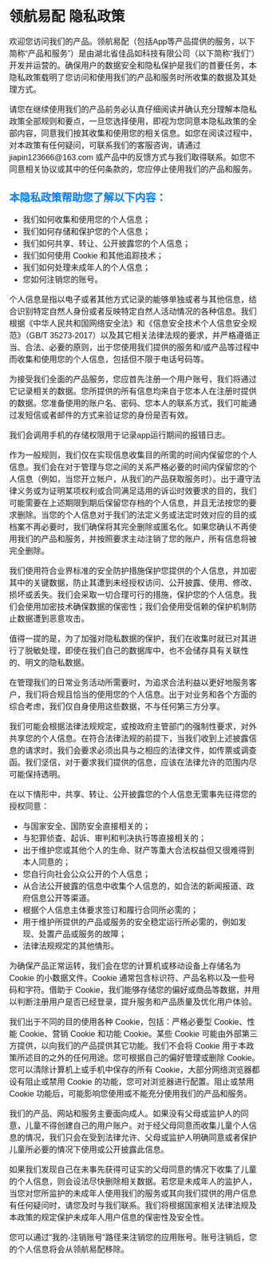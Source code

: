 <!DOCTYPE html>
<html lang="zh">
<head>
    <meta charset="UTF-8">
    <meta name="viewport" content="width=device-width, initial-scale=1.0">
    <title>领航易配 隐私政策</title>
    <style>
        body { font-family: Arial, sans-serif; padding: 20px; }
        h2 { color: #007bff; }
        p, ul, li { font-size: 16px; }
    </style>
</head>
<body>
<h1>领航易配 隐私政策</h1>
<p>欢迎您访问我们的产品。领航易配（包括App等产品提供的服务，以下简称“产品和服务”）是由湖北省佳品如科技有限公司（以下简称“我们”）开发并运营的。确保用户的数据安全和隐私保护是我们的首要任务，本隐私政策载明了您访问和使用我们的产品和服务时所收集的数据及其处理方式。</p>
<p>请您在继续使用我们的产品前务必认真仔细阅读并确认充分理解本隐私政策全部规则和要点，一旦您选择使用，即视为您同意本隐私政策的全部内容，同意我们按其收集和使用您的相关信息。如您在阅读过程中，对本政策有任何疑问，可联系我们的客服咨询，请通过 jiapin123666@163.com 或产品中的反馈方式与我们取得联系。如您不同意相关协议或其中的任何条款的，您应停止使用我们的产品和服务。</p>
<h2>本隐私政策帮助您了解以下内容：</h2>
<ul>
    <li>我们如何收集和使用您的个人信息；</li>
    <li>我们如何存储和保护您的个人信息；</li>
    <li>我们如何共享、转让、公开披露您的个人信息；</li>
    <li>我们如何使用 Cookie 和其他追踪技术；</li>
    <li>我们如何处理未成年人的个人信息；</li>
    <li>您如何注销您的账号。</li>
</ul>
<p>个人信息是指以电子或者其他方式记录的能够单独或者与其他信息，结合识别特定自然人身份或者反映特定自然人活动情况的各种信息。我们根据《中华人民共和国网络安全法》和《信息安全技术个人信息安全规范》（GB/T 35273-2017）以及其它相关法律法规的要求，并严格遵循正当、合法、必要的原则，出于您使用我们提供的服务和/或产品等过程中而收集和使用您的个人信息，包括但不限于电话号码等。</p>
<p>为接受我们全面的产品服务，您应首先注册一个用户账号，我们将通过它记录相关的数据。您所提供的所有信息均来自于您本人在注册时提供的数据。您准备使用的账户名、密码、您本人的联系方式，我们可能通过发短信或者邮件的方式来验证您的身份是否有效。</p>
<p>我们会调用手机的存储权限用于记录app运行期间的报错日志。</p>
<p>作为一般规则，我们仅在实现信息收集目的所需的时间内保留您的个人信息。我们会在对于管理与您之间的关系严格必要的时间内保留您的个人信息（例如，当您开立帐户，从我们的产品获取服务时）。出于遵守法律义务或为证明某项权利或合同满足适用的诉讼时效要求的目的，我们可能需要在上述期限到期后保留您存档的个人信息，并且无法按您的要求删除。当您的个人信息对于我们的法定义务或法定时效对应的目的或档案不再必要时，我们确保将其完全删除或匿名化。如果您确认不再使用我们的产品和服务，并按照要求主动注销了您的账户，所有信息将被完全删除。</p>

<p>我们使用符合业界标准的安全防护措施保护您提供的个人信息，并加密其中的关键数据，防止其遭到未经授权访问、公开披露、使用、修改、损坏或丢失。我们会采取一切合理可行的措施，保护您的个人信息。我们会使用加密技术确保数据的保密性；我们会使用受信赖的保护机制防止数据遭到恶意攻击。</p>

<p>值得一提的是，为了加强对隐私数据的保护，我们在收集时就已对其进行了脱敏处理，即使在我们自己的数据库中，也不会储存具有关联性的、明文的隐私数据。</p>

<p>在管理我们的日常业务活动所需要时，为追求合法利益以更好地服务客户，我们将合规且恰当的使用您的个人信息。出于对业务和各个方面的综合考虑，我们仅自身使用这些数据，不与任何第三方分享。</p>

<p>我们可能会根据法律法规规定，或按政府主管部门的强制性要求，对外共享您的个人信息。在符合法律法规的前提下，当我们收到上述披露信息的请求时，我们会要求必须出具与之相应的法律文件，如传票或调查函。我们坚信，对于要求我们提供的信息，应该在法律允许的范围内尽可能保持透明。</p>
<p>在以下情形中，共享、转让、公开披露您的个人信息无需事先征得您的授权同意：</p>
<ul>
    <li>与国家安全、国防安全直接相关的；</li>
    <li>与犯罪侦查、起诉、审判和判决执行等直接相关的；</li>
    <li>出于维护您或其他个人的生命、财产等重大合法权益但又很难得到本人同意的；</li>
    <li>您自行向社会公众公开的个人信息；</li>
    <li>从合法公开披露的信息中收集个人信息的，如合法的新闻报道、政府信息公开等渠道。</li>
    <li>根据个人信息主体要求签订和履行合同所必需的；</li>
    <li>用于维护所提供的产品或服务的安全稳定运行所必需的，例如发现、处置产品或服务的故障；</li>
    <li>法律法规规定的其他情形。</li>
</ul>

<p>为确保产品正常运转，我们会在您的计算机或移动设备上存储名为 Cookie 的小数据文件。Cookie 通常包含标识符、产品名称以及一些号码和字符。借助于 Cookie，我们能够存储您的偏好或商品等数据，并用以判断注册用户是否已经登录，提升服务和产品质量及优化用户体验。</p>

<p>我们出于不同的目的使用各种 Cookie，包括：严格必要型 Cookie、性能 Cookie、营销 Cookie 和功能 Cookie。某些 Cookie 可能由外部第三方提供，以向我们的产品提供其它功能。我们不会将 Cookie 用于本政策所述目的之外的任何用途。您可根据自己的偏好管理或删除 Cookie。您可以清除计算机上或手机中保存的所有 Cookie，大部分网络浏览器都设有阻止或禁用 Cookie 的功能，您可对浏览器进行配置。阻止或禁用 Cookie 功能后，可能影响您使用或不能充分使用我们的产品和服务。</p>
<p>我们的产品、网站和服务主要面向成人。如果没有父母或监护人的同意，儿童不得创建自己的用户账户。对于经父母同意而收集儿童个人信息的情况，我们只会在受到法律允许、父母或监护人明确同意或者保护儿童所必要的情况下使用或公开披露此信息。</p>
<p>如果我们发现自己在未事先获得可证实的父母同意的情况下收集了儿童的个人信息，则会设法尽快删除相关数据。若您是未成年人的监护人，当您对您所监护的未成年人使用我们的服务或其向我们提供的用户信息有任何疑问时，请您及时与我们联系。我们将根据国家相关法律法规及本政策的规定保护未成年人用户信息的保密性及安全性。</p>
<p>您可以通过"我的-注销账号"路径来注销您的应用账号。账号注销后，您的个人信息将会从领航易配移除。</p>
</body>
</html>
